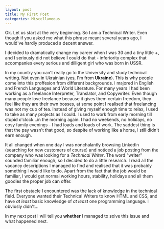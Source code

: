 ```yaml
---
layout: post
title: My First Post
categories: Miscellaneous
---
```


Ok. Let us start at the very beginning. So I am a Technical Writer. Even though if you asked me what this phrase meant several years ago, I would've hardly produced a decent answer.

I decided to dramatically change my career when I was 30 and a tiny little +, and I seriously did not believe I could do that - inferiority complex that accompanies every serious and dilligent girl who was born in USSR.

In my country you can't really go to the University and study technical writing. Not even in Ukrainian (yes, I'm from **Ukraine**). This is why people come into this proffesion from different backgrounds. I majored in English and French Languages and World Literature. For many years I had been working as a freelance Interpreter, Translator, and Copywriter. Even though many people love freelance because it gives them certain freedom, they feel like they are their own bosses, at some point I realised that freelancing was not my cup of tea. Instead of giving myself enough time to relax, I used to take as many projects as I could. I used to work from early morning till stupid o'clock...in the morning again. I had no weekends, no holidays, no cosy family evenings - I had loads and loads of work. The saddest thing is that the pay wasn't that good, so despite of working like a horse, I still didn't earn enough.

It all changed when one day I was nonchalantly browsing LinkedIn (searching for new customers of course) and noticed a job posting from the company who was looking for a _Technical Writer_. The word "writer" sounded familiar enough, so I decided to do a little research. I read all the vacancy descriptions I managed to find and realised that it was probably something I would like to do. Apart from the fact that the job would be familiar, I would get normal working hours, stability, holidays and all them goodies the proper job can offer.

The first obstacle I encountered was the lack of knowledge in the technical field. Everyone wanted their Technical Writers to know HTML and CSS, and have _at least_ basic knowledge of _at least_ one programming language. I obviosly didn't...

In my next post I will tell you **whether** I managed to solve this issue and what happened next.
